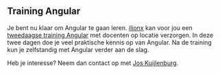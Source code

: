 ## Training Angular

Je bent nu klaar om Angular te gaan leren. [ilionx](http://www.ilionx.com) kan voor jou een 
[tweedaagse training Angular](https://www.ilionx.com/diensten/trainingen/trainingen-angular/ecmascript2015-typescript-2) 
met docenten op locatie verzorgen. In deze twee dagen doe je veel praktische kennis op van Angular. Na de training kun 
je zelfstandig met Angular verder aan de slag.

Heb je interesse? Neem dan contact op met 
[Jos Kuijlenburg](https://www.ilionx.com/diensten/trainingen/trainingen-angular/ecmascript2015-typescript-2).

